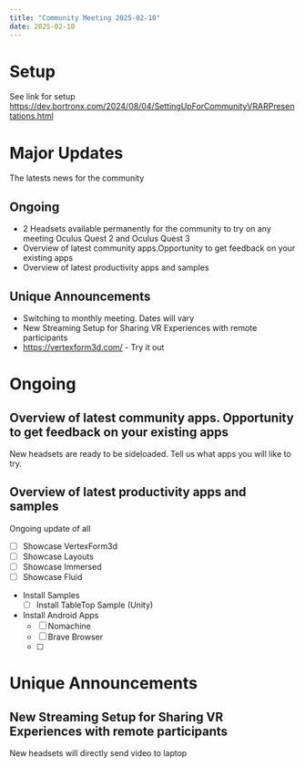 ```yaml
---
title: "Community Meeting 2025-02-10"
date: 2025-02-10
---
```


# Setup
See link for setup https://dev.bortronx.com/2024/08/04/SettingUpForCommunityVRARPresentations.html

# Major Updates
The latests news for the community

## Ongoing
- 2 Headsets available permanently for the community to try on any meeting Oculus Quest 2 and Oculus Quest 3
- Overview of latest community apps.Opportunity to get feedback on your existing apps
- Overview of latest productivity apps and samples

## Unique Announcements
- Switching to monthly meeting. Dates will vary
- New Streaming Setup for Sharing VR Experiences with remote participants
- https://vertexform3d.com/ - Try it out




# Ongoing

## Overview of latest community apps. Opportunity to get feedback on your existing apps
New headsets are ready to be sideloaded. Tell us what apps you will like to try.

## Overview of latest productivity apps and samples
Ongoing update of all 
- [ ] Showcase VertexForm3d
- [ ] Showcase Layouts
- [ ] Showcase Immersed
- [ ] Showcase Fluid
- Install Samples
    -[ ] Install TableTop Sample (Unity)
- Install Android Apps
  - [ ]  Nomachine
  - [ ]  Brave Browser
  - [ ]  




# Unique Announcements

##  New Streaming Setup for Sharing VR Experiences with remote participants
New headsets will directly send video to laptop
